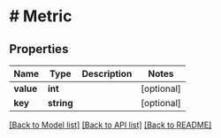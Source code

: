 # # Metric

## Properties

Name | Type | Description | Notes
------------ | ------------- | ------------- | -------------
**value** | **int** |  | [optional]
**key** | **string** |  | [optional]

[[Back to Model list]](../../README.md#models) [[Back to API list]](../../README.md#endpoints) [[Back to README]](../../README.md)
